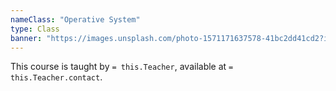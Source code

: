 ```yaml
---
nameClass: "Operative System"
type: Class
banner: "https://images.unsplash.com/photo-1571171637578-41bc2dd41cd2?ixlib=rb-1.2.1&ixid=MnwxMjA3fDB8MHxzZWFyY2h8N3x8cHJvZ3JhbW1pbmd8ZW58MHx8MHx8&auto=format&fit=crop&w=800&q=60"
---
```




This course is taught by `= this.Teacher`, available at `= this.Teacher.contact`.